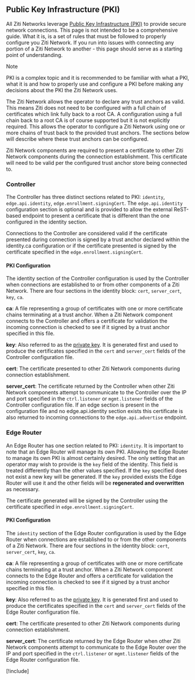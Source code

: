 ## Public Key Infrastructure (PKI)

All Ziti Networks leverage [Public Key Infrastructure (PKI)](https://en.wikipedia.org/wiki/Public_key_infrastructure) to
provide secure network connections.  This page is not intended to be a comprehensive guide. What it is, is a set of
rules that must be followed to properly configure you Ziti Network. If you run into issues with connecting any portion
of a Ziti Network to another - this page should serve as a starting point of understanding. 

> [!NOTE]
PKI is a complex topic and it is recommended to be familiar with what a PKI, what it is and how to properly use and
configure a PKI before making any decisions about the PKI the Ziti Network uses.

The Ziti Network allows the operator to declare any trust anchors as valid. This means Ziti does not need to be
configured with a full chain of certificates which link fully back to a root CA. A configuration using a full chain back
to a root CA is of course supported but it is not explicitly required.  This allows the operator to configure a Ziti
Network using one or more chains of trust back to the provided trust anchors.  The sections below will describe where
these trust anchors can be configured.

Ziti Network components are required to present a certificate to other Ziti Network components during the connection
establishment. This certificate will need to be valid per the configured trust anchor store being connected to.

### Controller

The Controller has three distinct sections related to PKI: `identity`, `edge.api.identity`,
`edge.enrollment.signingCert`. The `edge.api.identity` configuration section is optional and is provided to allow the external
ReST-based endpoint to present a certificate that is different than the one configured in the identity section.

Connections to the Controller are considered valid if the certificate presented during connection is signed by a
trust anchor declared within the identity.ca configuration or if the certificate presented is signed by the certificate
specified in the `edge.enrollment.signingCert`.

#### PKI Configuration

The identity section of the Controller configuration is used by the Controller when connections are
established to or from other components of a Ziti Network. There are four sections in the identity block:
`cert`, `server_cert`, `key`, `ca`.

**ca**: A file representing a group of certificates with one or more certificate chains terminating at a trust anchor.
When a Ziti Network component connects to the Controller and offers a certificate for validation the incoming
connection is checked to see if it signed by a trust anchor specified in this file.

**key**: Also referred to as the [private key](https://en.wikipedia.org/wiki/Symmetric-key_algorithm). It is generated
first and used to produce the certificates specified in the `cert` and `server_cert` fields of the Controller
configuration file.

**cert**: The certificate presented to other Ziti Network components during connection establishment.

**server_cert**: The certificate returned by the Controller when other Ziti Network components attempt to
communicate to the Controller over the IP and port specified in the `ctrl.listener` or `mgmt.listener` fields of the Controller
configuration file. If an edge section is present in the configuration file and no edge.api.identity section exists this
certificate is also returned to incoming connections to the `edge.api.advertise` endpoint.

### Edge Router

An Edge Router has one section related to PKI: `identity`. It is important to note that an Edge Router will
manage its own PKI. Allowing the Edge Router to manage its own PKI is almost certainly desired. The
only setting that an operator may wish to provide is the `key` field of the identity. This field is treated differently
than the other values specified.  If the `key` specified does not exist a new key will be generated. If the `key`
provided exists the Edge Router will use it and the other fields will be **regenerated and overwritten** as necessary.

The certificate generated will be signed by the Controller using the certificate specified in `edge.enrollment.signingCert`.

#### PKI Configuration

The `identity` section of the Edge Router configuration is used by the Edge Router when connections are
established to or from the other components of a Ziti Network. There are four sections in the identity block:
`cert`, `server_cert`, `key`, `ca`.

**ca**: A file representing a group of certificates with one or more certificate chains terminating at a trust anchor.
When a Ziti Network component connects to the Edge Router and offers a certificate for validation the incoming
connection is checked to see if it signed by a trust anchor specified in this file.

**key**: Also referred to as the [private key](https://en.wikipedia.org/wiki/Symmetric-key_algorithm). It is generated
first and used to produce the certificates specified in the `cert` and `server_cert` fields of the Edge Router
configuration file.

**cert**: The certificate presented to other Ziti Network components during connection establishment.

**server_cert**: The certificate returned by the Edge Router when other Ziti Network components attempt to
communicate to the Edge Router over the IP and port specified in the `ctrl.listener` or `mgmt.listener` fields of the Edge Router
configuration file.

[!include[](./pki-troubleshooting.md)]